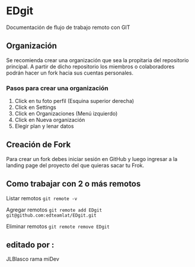 # EDgit
Documentación de flujo de trabajo remoto con GIT

## Organización

Se recomienda crear una organización que sea la propitaria del repositorio principal. A partir de dicho repositorio los miembros o colaboradores podrán hacer un fork hacia sus cuentas personales.

### Pasos para crear una organización

1. Click en tu foto perfil (Esquina superior derecha)
2. Click en Settings
3. Click en Organizaciones (Menú izquierdo)
4. Click en Nueva organización
5. Elegir plan y lenar datos

## Creación de Fork

Para crear un fork debes iniciar sesión en GitHub y luego ingresar a la landing page del proyecto del que quieras sacar tu Frok.

## Como trabajar con 2 o más remotos

Listar remotos
`git remote -v`

Agregar remotos
`git remote add EDgit git@github.com:edteamlat/EDgit.git`

Eliminar remotos
`git remote remove EDgit`


## editado por :

JLBlasco rama miDev
